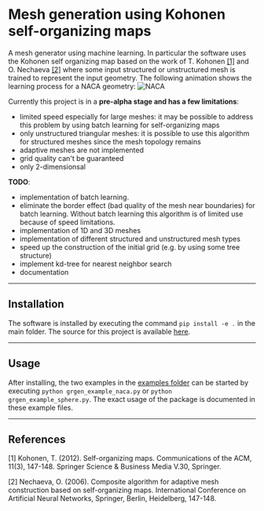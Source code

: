 # Mesh generation using Kohonen self-organizing maps

A mesh generator using machine learning. In particular the software uses the Kohonen self organizing map
based on the work of T. Kohonen [[1]](#1) and O. Nechaeva [[2]](#2) where some input structured or unstructured mesh is trained to represent the input geometry. The following animation shows the learning process for a NACA geometry:
![NACA](https://github.com/dzilles/grgen/raw/main/examples/output/naca.gif)

Currently this project is in a **pre-alpha stage and has a few limitations**:
- limited speed especially for large meshes: it may be possible to address this problem by using batch learning for self-organizing maps
- only unstructured triangular meshes: it is possible to use this algorithm for structured meshes since the mesh topology remains
- adaptive meshes are not implemented
- grid quality can't be guaranteed
- only 2-dimensionsal

**TODO**:
- implementation of batch learning.
- eliminate the border effect (bad quality of the mesh near boundaries) for batch learning. Without batch learning this algorithm is of limited use because of speed limitations.
- implementation of 1D and 3D meshes
- implementation of different structured and unstructured mesh types
- speed up the construction of the initial grid (e.g. by using some tree structure)
- implement kd-tree for nearest neighbor search
- documentation

----

## Installation

The software is installed by executing the command `pip install -e .` in the main folder.
The source for this project is available [here](src/grgen).

----

## Usage

After installing, the two examples in the [examples folder](examples) can be started by executing 
`python grgen_example_naca.py` or `python grgen_example_sphere.py`.
The exact usage of the package is documented in these example files.

----

## References
<a id="1">[1]</a> 
Kohonen, T. (2012). 
Self-organizing  maps.
Communications of the ACM, 11(3), 147-148.
Springer Science & Business Media V.30, Springer.


<a id="2">[2]</a> 
Nechaeva, O. (2006). 
Composite algorithm for adaptive mesh construction based on self-organizing maps. 
International Conference on Artificial Neural Networks, Springer, Berlin, Heidelberg, 147-148.
